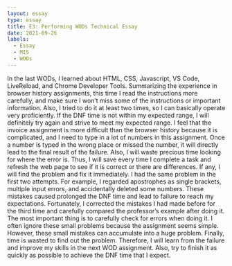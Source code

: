 ```yaml
---
layout: essay
type: essay
title: E3: Performing WODs Technical Essay
date: 2021-09-26
labels:
  - Essay
  - MIS
  - WODs
---
```


  In the last WODs, I learned about HTML, CSS, Javascript, VS Code, LiveReload, and Chrome Developer Tools. Summarizing the experience in browser history assignments, this time I read the instructions more carefully, and make sure I won’t miss some of the instructions or important information. Also, I tried to do it at least two times, so I can basically operate very proficiently. 
  If the DNF time is not within my expected range, I will definitely try again and strive to meet my expected range. I feel that the invoice assignment is more difficult than the browser history because it is complicated, and I need to type in a lot of numbers in this assignment. Once a number is typed in the wrong place or missed the number, it will directly lead to the final result of the failure. Also, I will waste precious time looking for where the error is. Thus, I will save every time I complete a task and refresh the web page to see if it is correct or there are differences. If any, I will find the problem and fix it immediately. 
  I had the same problem in the first two attempts. For example, I regarded apostrophes as single brackets, multiple input errors, and accidentally deleted some numbers. These mistakes caused prolonged the DNF time and lead to failure to reach my expectations. Fortunately, I corrected the mistakes I had made before for the third time and carefully compared the professor’s example after doing it. The most important thing is to carefully check for errors when doing it. I often ignore these small problems because the assignment seems simple. However, these small mistakes can accumulate into a huge problem. Finally, time is wasted to find out the problem. Therefore, I will learn from the failure and improve my skills in the next WOD assignment. Also, try to finish it as quickly as possible to achieve the DNF time that I expect.

